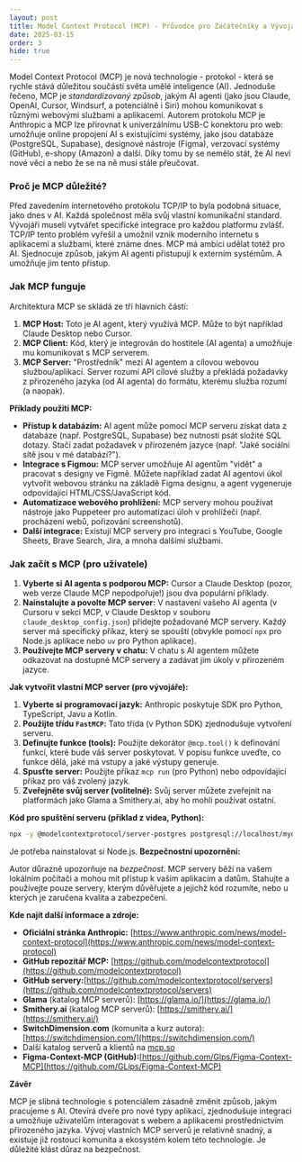 ```yaml
---
layout: post
title: Model Context Protocol (MCP) - Průvodce pro Začátečníky a Vývojáře
date: 2025-03-15
order: 3
hide: true
---
```



Model Context Protocol (MCP) je nová technologie - protokol - která se rychle stává důležitou součástí světa umělé inteligence (AI). Jednoduše řečeno, MCP je *standardizovaný způsob*, jakým AI agenti (jako jsou Claude, OpenAI, Cursor, Windsurf, a potenciálně i Siri) mohou komunikovat s různými webovými službami a aplikacemi. Autorem protokolu MCP je Anthropic a MCP lze přirovnat k univerzálnímu USB-C konektoru pro web: umožňuje online propojení AI s existujícími systémy, jako jsou databáze (PostgreSQL, Supabase), designové nástroje (Figma), verzovací systémy (GitHub), e-shopy (Amazon) a další. Díky tomu by se nemělo stát, že AI neví nové věci a nebo že se na ně musí stále přeučovat. 

### Proč je MCP důležité?

Před zavedením internetového protokolu TCP/IP to byla podobná situace, jako dnes v AI. Každá společnost měla svůj vlastní komunikační standard. Vývojáři museli vytvářet specifické integrace pro každou platformu zvlášť. TCP/IP tento problém vyřešil a umožnil vznik moderního internetu s aplikacemi a službami, které známe dnes. MCP má ambici udělat totéž pro AI.  Sjednocuje způsob, jakým AI agenti přistupují k externím systémům. A umožňuje jim tento přístup. 

### Jak MCP funguje

Architektura MCP se skládá ze tří hlavních částí:

1.  **MCP Host:**  Toto je AI agent, který využívá MCP.  Může to být například Claude Desktop nebo Cursor.
2.  **MCP Client:**  Kód, který je integrován do hostitele (AI agenta) a umožňuje mu komunikovat s MCP serverem.
3.  **MCP Server:**  "Prostředník" mezi AI agentem a cílovou webovou službou/aplikací.  Server rozumí API cílové služby a překládá požadavky z přirozeného jazyka (od AI agenta) do formátu, kterému služba rozumí (a naopak).

**Příklady použití MCP:**

*   **Přístup k databázím:** AI agent může pomocí MCP serveru získat data z databáze (např. PostgreSQL, Supabase) bez nutnosti psát složité SQL dotazy. Stačí zadat požadavek v přirozeném jazyce (např. "Jaké sociální sítě jsou v mé databázi?").
*   **Integrace s Figmou:** MCP server umožňuje AI agentům "vidět" a pracovat s designy ve Figmě.  Můžete například zadat AI agentovi úkol vytvořit webovou stránku na základě Figma designu, a agent vygeneruje odpovídající HTML/CSS/JavaScript kód.
*   **Automatizace webového prohlížení:**  MCP servery mohou používat nástroje jako Puppeteer pro automatizaci úloh v prohlížeči (např. procházení webů, pořizování screenshotů).
*   **Další integrace:** Existují MCP servery pro integraci s YouTube, Google Sheets, Brave Search, Jira, a mnoha dalšími službami.

### Jak začít s MCP (pro uživatele)

1.  **Vyberte si AI agenta s podporou MCP:** Cursor a Claude Desktop (pozor, web verze Claude MCP nepodpořuje!) jsou dva populární příklady.
2.  **Nainstalujte a povolte MCP server:** V nastavení vašeho AI agenta (v Cursoru v sekci MCP, v Claude Desktop v souboru `claude_desktop_config.json`) přidejte požadované MCP servery.  Každý server má specifický příkaz, který se spouští (obvykle pomocí `npx` pro Node.js aplikace nebo `uv` pro Python aplikace).
3.  **Používejte MCP servery v chatu:** V chatu s AI agentem můžete odkazovat na dostupné MCP servery a zadávat jim úkoly v přirozeném jazyce.

**Jak vytvořit vlastní MCP server (pro vývojáře):**

1.  **Vyberte si programovací jazyk:** Anthropic poskytuje SDK pro Python, TypeScript, Javu a Kotlin.
2.  **Použijte třídu `FastMCP`:** Tato třída (v Python SDK) zjednodušuje vytvoření serveru.
3.  **Definujte funkce (tools):** Použijte dekorátor `@mcp.tool()` k definování funkcí, které bude váš server poskytovat.  V popisu funkce uveďte, co funkce dělá, jaké má vstupy a jaké výstupy generuje.
4.  **Spusťte server:**  Použijte příkaz `mcp run` (pro Python) nebo odpovídající příkaz pro váš zvolený jazyk.
5.  **Zveřejněte svůj server (volitelné):** Svůj server můžete zveřejnit na platformách jako Glama a Smithery.ai, aby ho mohli používat ostatní.

**Kód pro spuštění serveru (příklad z videa, Python):**

```bash
npx -y @modelcontextprotocol/server-postgres postgresql://localhost/mydb
```
Je potřeba nainstalovat si Node.js.
**Bezpečnostní upozornění:**

Autor důrazně upozorňuje na *bezpečnost*.  MCP servery běží na vašem lokálním počítači a mohou mít přístup k vašim aplikacím a datům.  Stahujte a používejte pouze servery, kterým důvěřujete a jejichž kód rozumíte, nebo u kterých je zaručena kvalita a zabezpečení.

**Kde najít další informace a zdroje:**

*   **Oficiální stránka Anthropic:** [https://www.anthropic.com/news/model-context-protocol](https://www.anthropic.com/news/model-context-protocol)
*   **GitHub repozitář MCP:** [https://github.com/modelcontextprotocol](https://github.com/modelcontextprotocol)
*    **GitHub servery:**[https://github.com/modelcontextprotocol/servers](https://github.com/modelcontextprotocol/servers)
*   **Glama** (katalog MCP serverů): [https://glama.io/](https://glama.io/)
*   **Smithery.ai** (katalog MCP serverů): [https://smithery.ai/](https://smithery.ai/)
*   **SwitchDimension.com** (komunita a kurz autora): [https://switchdimension.com/](https://switchdimension.com/)
* Další katalog serverů a klientů na [mcp.so](https://mcp.so)
* **Figma-Context-MCP (GitHub):**[https://github.com/Glps/Figma-Context-MCP](https://github.com/GLips/Figma-Context-MCP)

**Závěr**

MCP je slibná technologie s potenciálem zásadně změnit způsob, jakým pracujeme s AI.  Otevírá dveře pro nové typy aplikací, zjednodušuje integraci a umožňuje uživatelům interagovat s webem a aplikacemi prostřednictvím přirozeného jazyka.  Vývoj vlastních MCP serverů je relativně snadný, a existuje již rostoucí komunita a ekosystém kolem této technologie. Je důležité klást důraz na bezpečnost.
